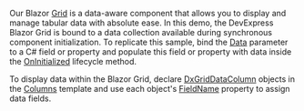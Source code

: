 Our Blazor [Grid](https://docs.devexpress.com/Blazor/403143/grid) is a data-aware component that allows you to display and manage tabular data with absolute ease. In this demo, the DevExpress Blazor Grid is bound to a data collection available during synchronous component initialization. To replicate this sample, bind the [Data](https://docs.devexpress.com/Blazor/DevExpress.Blazor.DxGrid.Data) parameter to a C# field or property and populate this field or property with data inside the [OnInitialized](https://docs.microsoft.com/en-us/aspnet/core/blazor/components/lifecycle?view=aspnetcore-6.0#component-initialization-oninitializedasync) lifecycle method. 
 
To display data within the Blazor Grid, declare [DxGridDataColumn](https://docs.devexpress.com/Blazor/DevExpress.Blazor.DxGridDataColumn) objects in the [Columns](https://docs.devexpress.com/Blazor/DevExpress.Blazor.DxGrid.Columns) template and use each object's [FieldName](https://docs.devexpress.com/Blazor/DevExpress.Blazor.DxGridDataColumn.FieldName) property to assign data fields. 